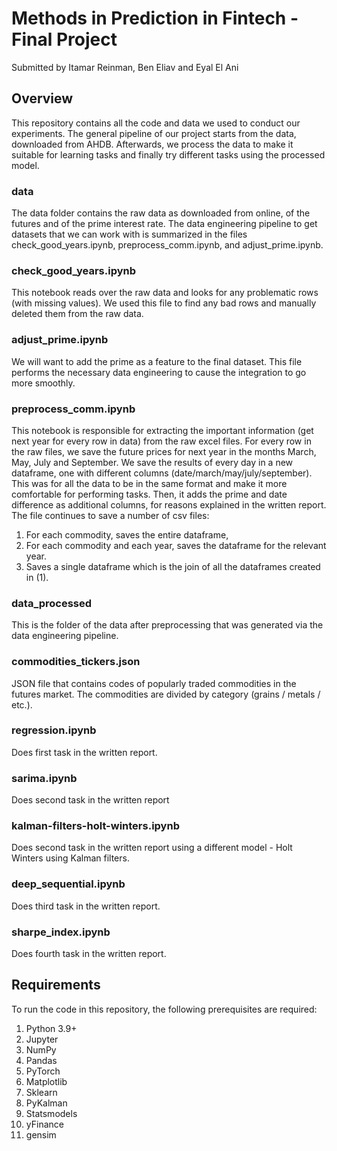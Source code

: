 # Methods in Prediction in Fintech - Final Project
Submitted by Itamar Reinman, Ben Eliav and Eyal El Ani

## Overview
This repository contains all the code and data we used to conduct our experiments. The general pipeline of our project starts from the data, downloaded from AHDB. Afterwards, we process the data to make it suitable for learning tasks and finally try different tasks using the processed model.

### data
The data folder contains the raw data as downloaded from online, of the futures and of the prime interest rate. The data engineering pipeline to get datasets that we can work with is summarized in the files check_good_years.ipynb, preprocess_comm.ipynb, and adjust_prime.ipynb.

### check_good_years.ipynb
This notebook reads over the raw data and looks for any problematic rows (with missing values). We used this file to find any bad rows and manually deleted them from the raw data.

### adjust_prime.ipynb
We will want to add the prime as a feature to the final dataset. This file performs the necessary data engineering to cause the integration to go more smoothly.

### preprocess_comm.ipynb
This notebook is responsible for extracting the important information (get next year for every row in data) from the raw excel files. For every row in the raw files, we save the future prices for next year in the months March, May, July and September. We save the results of every day in a new dataframe, one with different columns (date/march/may/july/september). This was for all the data to be in the same format and make it more comfortable for performing tasks. Then, it adds the prime and date difference as additional columns, for reasons explained in the written report. The file continues to save a number of csv files:
1. For each commodity, saves the entire dataframe,
2. For each commodity and each year, saves the dataframe for the relevant year.
3. Saves a single dataframe which is the join of all the dataframes created in (1).

### data_processed
This is the folder of the data after preprocessing that was generated via the data engineering pipeline.

### commodities_tickers.json
JSON file that contains codes of popularly traded commodities in the futures market. The commodities are divided by category (grains / metals / etc.).

### regression.ipynb
Does first task in the written report.

### sarima.ipynb
Does second task in the written report

### kalman-filters-holt-winters.ipynb
Does second task in the written report using a different model - Holt Winters using Kalman filters.

### deep_sequential.ipynb
Does third task in the written report.

### sharpe_index.ipynb
Does fourth task in the written report.

## Requirements
To run the code in this repository, the following prerequisites are required:
1. Python 3.9+
2. Jupyter
3. NumPy
4. Pandas
5. PyTorch
6. Matplotlib
7. Sklearn
8. PyKalman
9. Statsmodels
10. yFinance
11. gensim
